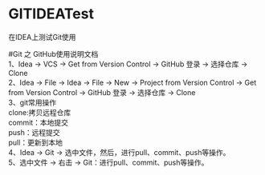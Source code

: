 # GITIDEATest<br />
在IDEA上测试Git使用 <br />

#Git 之 GitHub使用说明文档<br />
1、Idea -> VCS -> Get from Version Control -> GitHub 登录 -> 选择仓库 -> Clone<br />
2、Idea -> File -> Idea -> File -> New -> Project from Version Control -> Get from Version Control -> GitHub 登录 -> 选择仓库 -> Clone<br />
3、git常用操作<br />
clone:拷贝远程仓库<br />
commit：本地提交<br />
push：远程提交<br />
pull：更新到本地<br />
4、Idea -> Git -> 选中文件，然后，进行pull、commit、push等操作。<br />
5、选中文件 -> 右击 -> Git：进行pull、commit、push等操作。